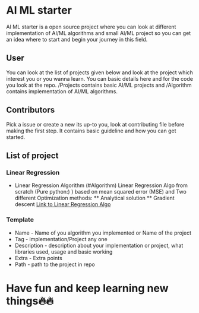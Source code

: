 # AI ML starter
AI ML starter is a open source project where you can look at different implementation of AI/ML algorithms and small AI/ML project so you can get an idea where to start and begin your journey in this field. 

## User
You can look at the list of projects given below and look at the project which interest you or you wanna learn. You can basic details here and for the code you look at the repo. /Projects contains basic AI/ML projects and /Algorithm contains implementation of AI/ML algorithms. 

## Contributors
Pick a issue or create a new its up-to you, look at contributing file before making the first step. It contains basic guideline and how you can get started. 

## List of project

### Linear Regression
* Linear Regression Algorithm (#Algorithm) 
Linear Regression Algo from scratch (Pure python:) ) based on mean squared error (MSE) and Two different Optimization methods:
** Analytical solution
** Gradient descent
[Link to Linear Regression Algo](https://github.com/DSC-Bennett-University/AI-ML-Starter/blob/main/Algorithm/LinearReg.py)
### Template
* Name - Name of you algorithm you implemented or Name of the project
* Tag - implementation/Project any one
* Description - description about your implementation or project, what libraries used, usage and basic working
* Extra - Extra points
* Path - path to the project in repo


# Have fun and keep learning new things🔥🔥
